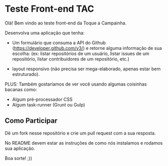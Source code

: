 # Teste Front-end TAC

Olá! Bem vindo ao teste front-end da Toque a Campainha.

Desenvolva uma aplicação que tenha:

- Um formulário que consuma a API do Github (https://developer.github.com/v3/) e retorne alguma informação de sua escolha: (ex: listar repositórios de um usuário, listar issues de um repositório, listar contribuidores de um repositório, etc.)

- layout responsivo (não precisa ser mega-elaborado, apenas estar bem estruturado).

PLUS: Também gostaríamos de ver você usando algumas coisinhas bacanas como:

- Algum pré-processador CSS
- Algum task-runner (Grunt ou Gulp)

## Como Participar

Dê um fork nesse repositório e crie um pull request com a sua resposta.

No README devem estar as instruções de como nós instalamos e rodamos sua aplicação.

Boa sorte! ;))
